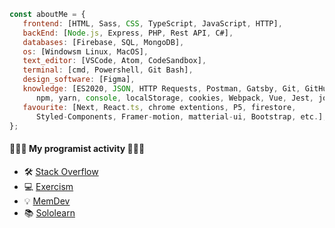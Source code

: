 ```javascript
const aboutMe = {
   frontend: [HTML, Sass, CSS, TypeScript, JavaScript, HTTP],
   backEnd: [Node.js, Express, PHP, Rest API, C#],
   databases: [Firebase, SQL, MongoDB],
   os: [Windowsm Linux, MacOS],
   text_editor: [VSCode, Atom, CodeSandbox],
   terminal: [cmd, Powershell, Git Bash],
   design_software: [Figma],
   knowledge: [ES2020, JSON, HTTP Requests, Postman, Gatsby, Git, GitHub, env,
      npm, yarn, console, localStorage, cookies, Webpack, Vue, Jest, jquery, "Much More!"],
   favourite: [Next, React.ts, chrome extentions, P5, firestore, 
      Styled-Components, Framer-motion, matterial-ui, Bootstrap, etc.],
};
```
#### 👨🏽‍💻 My programist activity 👨🏽‍💻 
 - 🛠️ [Stack Overflow](https://stackoverflow.com/users/14513625/jakub-kurdziel)
 - 💻 [Exercism](https://exercism.io/profiles/kubo550)
 - 💡  [MemDev](https://mem.dev/cards)
 - 📚 [Sololearn](https://www.sololearn.com/Profile/13688548)
<!--
**kubo550/kubo550** is a ✨ _special_ ✨ repository because its `README.md` (this file) appears on your GitHub profile.

Here are some ideas to get you started:

- 🔭 I’m currently working on ...
- 🌱 I’m currently learning ...
- 👯 I’m looking to collaborate on ...
- 🤔 I’m looking for help with ...
- 💬 Ask me about ...
- 📫 How to reach me: ...
- 😄 Pronouns: ...
- ⚡ Fun fact: ...
- 💬 Ask me about anything on my private [Messenger](https://www.messenger.com/t/acotamuwas)

-->
